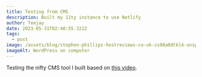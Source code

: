 ```yaml
---
title: Testing from CMS
description: Built my 11ty instance to use Netlify
author: Teejay
date: 2023-05-31T02:48:55.321Z
tags:
  - post
image: /assets/blog/stephen-phillips-hostreviews-co-uk-zs98a0dtkl4-unsplash.jpg
imageAlt: WordPress on computer
---
```

T﻿esting the nifty CMS tool I built based on [this video](https://youtu.be/4wD00RT6d-g).